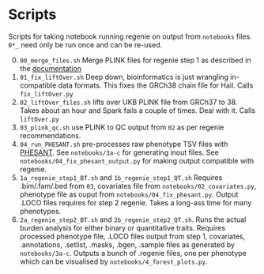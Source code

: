 # Scripts
Scripts for taking notebook running regenie on output from `notebooks` files. `0*_` need only be run once and can be re-used. 

0. `00_merge_files.sh` Merge PLINK files for regenie step 1 as described in the [documentation](https://rgcgithub.github.io/regenie/recommendations/)
1. `01_fix_liftOver.sh` Deep down, bioinformatics is just wrangling in-compatible data formats. This fixes the GRCh38 chain file for Hail. Calls `fix_liftOver.py`
2. `02_liftOver_files.sh` lifts over UKB PLINK file from GRCh37 to 38. Takes about an hour and Spark fails a couple of times. Deal with it. Calls `liftOver.py`
3. `03_plink_qc.sh` use PLINK to QC output from `02` as per regenie recommendations.
4. `04_run_PHESANT.sh` pre-processes raw phenotype TSV files with [PHESANT](https://github.com/MRCIEU/PHESANT). See `notebooks/3a-c` for generating inout files. See `notebooks/04_fix_phesant_output.py` for making output compatible with regenie. 
5. `1a_regenie_step1_BT.sh` and `1b_regenie_step1_QT.sh` Requires .bim/.fam/.bed from `03`, covariates file from `notebooks/02_covariates.py`, phenotype file as ouput from `notebooks/04_fix_phesant.py`. Output .LOCO files requires for step 2 regenie. Takes a long-ass time for many phenotypes. 
6. `2a_regenie_step2_BT.sh` and `2b_regenie_step2_QT.sh`. Runs the actual burden analysis for either binary or quantitative traits. Requires processed phenotype file, .LOCO files output from step 1, covariates, .annotations, .setlist, .masks, .bgen, .sample files as generated by `notebooks/3a-c`. Outputs a bunch of .regenie files, one per phenotype which can be visualised by `notebooks/4_forest_plots.py`.


